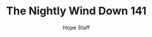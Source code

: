 ---
image: /assets/img/nwd/141_nwd_psalm_103_12_nlt.png
title: The Nightly Wind Down 141
categories:
  - The Nightly Wind Down
author: Hope Staff
notes: The Nightly Wind Down 141
embed: >-
  EMBED_GOES_HERE
transcript: >-
  SOME LINES OF TEXT START HERE
---